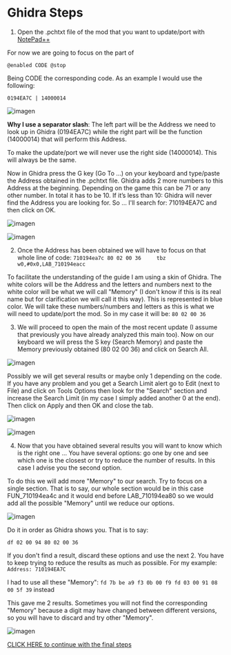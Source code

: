 # Ghidra Steps

1. Open the .pchtxt file of the mod that you want to update/port with [NotePad++](https://notepad-plus-plus.org/downloads/)

For now we are going to focus on the part of 

`@enabled
CODE
@stop`

Being CODE the corresponding code. As an example I would use the following:

`0194EA7C | 14000014`

![imagen](https://i.imgur.com/egkcbbe.png)


**Why I use a separator slash**: The left part will be the Address we need to look up in Ghidra (0194EA7C) while the right part will be the function (14000014) that will perform this Address.

To make the update/port we will never use the right side (14000014). This will always be the same.

Now in Ghidra press the G key (Go To ...) on your keyboard and type/paste the Address obtained in the .pchtxt file. 
Ghidra adds 2 more numbers to this Address at the beginning. Depending on the game this can be 71 or any other number. In total it has to be 10. If it’s less than 10: Ghidra will never find the Address you are looking for. So … I'll search for: 710194EA7C and then click on OK.

![imagen](https://i.imgur.com/4uxXRZA.png)

![imagen](https://i.imgur.com/nlz1nFl.png)

2. Once the Address has been obtained we will have to focus on that whole line of code: `710194ea7c 80 02 00 36     tbz        w0,#0x0,LAB_710194eacc`

To facilitate the understanding of the guide I am using a skin of Ghidra. The white colors will be the Address and the letters and numbers next to the white color will be what we will call "Memory" (I don't know if this is its real name but for clarification we will call it this way). This is represented in blue color.
We will take these numbers/numbers and letters as this is what we will need to update/port the mod. So in my case it will be: `80 02 00 36`

3. We will proceed to open the main of the most recent update (I assume that previously you have already analyzed this main too). Now on our keyboard we will press the S key (Search Memory) and paste the Memory previously obtained (80 02 00 36) and click on Search All.

![imagen](https://i.imgur.com/xs9CcbB.png)

Possibly we will get several results or maybe only 1 depending on the code.  If you have any problem and you get a Search Limit alert go to Edit (next to File) and click on Tools Options then look for the "Search" section and increase the Search Limit (in my case I simply added another 0 at the end). Then click on Apply and then OK and close the tab.

![imagen](https://i.gyazo.com/a7aa46136da777707d1f13c90185fe24.png)

![imagen](https://i.gyazo.com/8d69bcaa47629449c376e5c70b6447df.png)

4. Now that you have obtained several results you will want to know which is the right one ... You have several options: go one by one and see which one is the closest or try to reduce the number of results. In this case I advise you the second option. 

To do this we will add more "Memory" to our search. Try to focus on a single section. That is to say, our whole section would be in this case FUN_710194ea4c and it would end before LAB_710194ea80 so we would add all the possible "Memory" until we reduce our options. 

![imagen](https://i.gyazo.com/2d71ea4964540ebc3a1266c311f01b84.png)


Do it in order as Ghidra shows you. That is to say:

`df 02 00 94 80 02 00 36`

If you don't find a result, discard these options and use the next 2. You have to keep trying to reduce the results as much as possible. For my example: `Address: 710194EA7C`

I had to use all these "Memory": `fd 7b be a9 f3 0b 00 f9 fd 03 00 91 08 00 5f 39` instead

This gave me 2 results. Sometimes you will not find the corresponding "Memory" because a digit may have changed between different versions, so you will have to discard and try other "Memory".

![imagen](https://i.gyazo.com/f163f4b9d7326b8c9a4ef2f6e61da47b.png)

[CLICK HERE to continue with the final steps](https://github.com/StevensND/ghidra-port-mods-guide/blob/main/GhidraFinalSteps.md)

